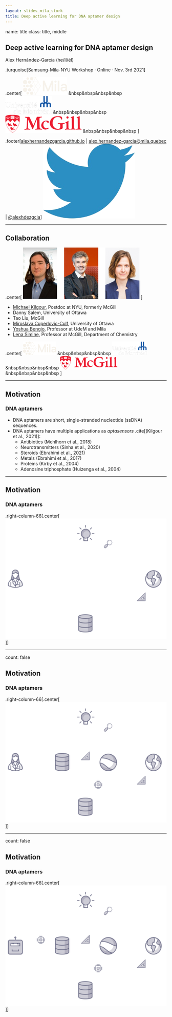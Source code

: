 ```yaml
---
layout: slides_mila_stork
title: Deep active learning for DNA aptamer design
---
```


name: title
class: title, middle

## Deep active learning for DNA aptamer design

Alex Hernández-García (he/il/él)

.turquoise[Samsung-Mila-NYU Workshop · Online · Nov. 3rd 2021]

.center[
<a href="https://mila.quebec/"><img src="../assets/images/slides/logos/mila-beige.png" alt="Mila" style="height: 4em"></a>
&nbsp&nbsp&nbsp&nbsp
<a href="http://wimlds.org/"><img src="../assets/images/slides/logos/udem-white.png" alt="UdeM" style="height: 4em"></a>
&nbsp&nbsp&nbsp&nbsp
<a href="http://wimlds.org/"><img src="../assets/images/slides/logos/mcgill.png" alt="McGill" style="height: 4em"></a>
&nbsp&nbsp&nbsp&nbsp
]

.footer[[alexhernandezgarcia.github.io](https://alexhernandezgarcia.github.io/) | [alex.hernandez-garcia@mila.quebec](mailto:alex.hernandez-garcia@mila.quebec) | [@alexhdezgcia](https://twitter.com/alexhdezgcia)] [![:scale 1em](../assets/images/slides/misc/twitter.png)](https://twitter.com/alexhdezgcia)

---

## Collaboration

.center[
![:scale 40%](../assets/images/slides/people/dna.png)
]

* [Michael Kilgour](https://sites.google.com/view/michael-kilgour/home), Postdoc at NYU, formerly McGill
* Danny Salem, University of Ottawa
* Tao Liu, McGill
* [Miroslava Cuperlovic-Culf](https://med.uottawa.ca/bmi/en/people/cuperlovic-culf-miroslava), University of Ottawa
* [Yoshua Bengio](https://yoshuabengio.org/), Professor at UdeM and Mila
* [Lena Simine](https://www.mcgill.ca/chemistry/faculty/lena-simine), Professor at McGill, Department of Chemistry

.center[
<a href="https://mila.quebec/"><img src="../assets/images/slides/logos/mila-beige.png" alt="Mila" style="height: 3em"></a>
&nbsp&nbsp&nbsp&nbsp
<a href="http://wimlds.org/"><img src="../assets/images/slides/logos/udem-white.png" alt="UdeM" style="height: 3em"></a>
&nbsp&nbsp&nbsp&nbsp
<a href="http://wimlds.org/"><img src="../assets/images/slides/logos/mcgill.png" alt="McGill" style="height: 3em"></a>
&nbsp&nbsp&nbsp&nbsp
]

---

## Motivation
### DNA aptamers

* DNA aptamers are short, single-stranded nucleotide (ssDNA) sequences.
* DNA aptamers have multiple applications as _aptasensors_ .cite[(Kilgour et al., 2021)]:
    * Antibiotics (Mehlhorn et al., 2018)
    * Neurotransmitters (Sinha et al., 2020)
    * Steroids (Ebrahimi et al., 2021)
    * Metals (Ebrahimi et al., 2017)
    * Proteins (Kirby et al., 2004)
    * Adenosine triphosphate (Huizenga et al., 2004)

---

## Motivation
### DNA aptamers

.right-column-66[.center[![:scale 90%](../assets/images/slides/materials/activelearning_noml.png)]]

---

count: false

## Motivation
### DNA aptamers

.right-column-66[.center[![:scale 90%](../assets/images/slides/materials/activelearning_ml.png)]]

---

count: false

## Motivation
### DNA aptamers

.right-column-66[.center[![:scale 90%](../assets/images/slides/materials/activelearning_agent.png)]]

